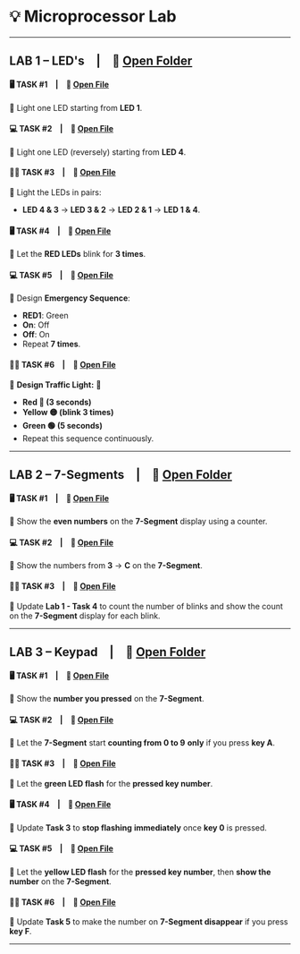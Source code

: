 # 💡 Microprocessor Lab

---

## LAB 1 – LED's  |  📁 [Open Folder](LAB%201/)
#### 🖥️ TASK #1  |  📄 [Open File](LAB%201/TASK%201)  
🔹 Light one LED starting from **LED 1**.

#### 💻 TASK #2  |  📄 [Open File](LAB%201/TASK%202)  
🔹 Light one LED (reversely) starting from **LED 4**.

#### 👨‍💻 TASK #3  |  📄 [Open File](LAB%201/TASK%203)  
🔹 Light the LEDs in pairs:  
- **LED 4 & 3** → **LED 3 & 2** → **LED 2 & 1** → **LED 1 & 4**.

#### 🖥️ TASK #4  |  📄 [Open File](LAB%201/TASK%204)  
🔹 Let the **RED LEDs** blink for **3 times**.

#### 💻 TASK #5  |  📄 [Open File](LAB%201/TASK%205)  
🔹 Design **Emergency Sequence**:  
- **RED1**: Green  
- **On**: Off  
- **Off**: On  
- Repeat **7 times**.

#### 👨‍💻 TASK #6  |  📄 [Open File](LAB%201/TASK%206)  
🔹 **Design Traffic Light:** 🚦  
   - **Red 🔴 (3 seconds)**  
   - **Yellow 🟡 (blink 3 times)**  
   - **Green 🟢 (5 seconds)**  
   - Repeat this sequence continuously.

---

## LAB 2 – 7-Segments  |  📁 [Open Folder](LAB%202/)
#### 🖥️ TASK #1  |  📄 [Open File](LAB%202/TASK%201)  
🔹 Show the **even numbers** on the **7-Segment** display using a counter.

#### 💻 TASK #2  |  📄 [Open File](LAB%202/TASK%202)  
🔹 Show the numbers from **3** → **C** on the **7-Segment**.

#### 👨‍💻 TASK #3  |  📄 [Open File](LAB%202/TASK%203)  
🔹 Update **Lab 1 - Task 4** to count the number of blinks and show the count on the **7-Segment** display for each blink.

---

## LAB 3 – Keypad  |  📁 [Open Folder](LAB%203%20-%20Keypad/)
#### 🖥️ TASK #1  |  📄 [Open File](LAB%203%20-%20Keypad/TASK%201)  
🔹 Show the **number you pressed** on the **7-Segment**.

#### 💻 TASK #2  |  📄 [Open File](LAB%203%20-%20Keypad/TASK%202)  
🔹 Let the **7-Segment** start **counting from 0 to 9** **only** if you press **key A**.

#### 👨‍💻 TASK #3  |  📄 [Open File](LAB%203%20-%20Keypad/TASK%203)  
🔹 Let the **green LED flash** for the **pressed key number**.

#### 🖥️ TASK #4  |  📄 [Open File](LAB%203%20-%20Keypad/TASK%204)  
🔹 Update **Task 3** to **stop flashing** **immediately** once **key 0** is pressed.

#### 💻 TASK #5  |  📄 [Open File](LAB%203%20-%20Keypad/TASK%205)  
🔹 Let the **yellow LED flash** for the **pressed key number**, then **show the number** on the **7-Segment**.

#### 👨‍💻 TASK #6  |  📄 [Open File](LAB%203%20-%20Keypad/TASK%206)  
🔹 Update **Task 5** to make the number on **7-Segment disappear** if you press **key F**.

---
